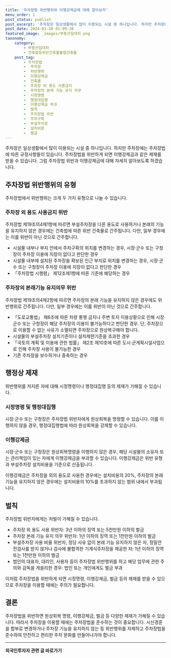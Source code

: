 ```yaml
---
title: '주차장법 위반행위와 이행강제금에 대해 알아보자'
menu_order: 1
post_status: publish
post_excerpt: '주차장은 일상생활에서 많이 이용되는 시설 중 하나입니다. 하지만 주차장에는 주차장법에 따른 규정사항들이 있습니다. 주차장법을 위반하게 되면 이행강제금과 같은 제재를 받을 수 있습니다. 그럼 주차장법 위반과 이행강제금에 대해 자세히 알아보도록 하겠습니다.'
post_date: 2024-01-20 01:09:38
featured_image: _images/부동산임대차.png
taxonomy:
    category:
        - 부동산임대차
        - 건축법등위반건축물불법건축물
    post_tag:
        - 주차장법
        -  주차장
        -  위반행위
        -  이행강제금
        -  건축물
        -  주차장 외 용도 사용금지
        -  주차장의 본래 기능 유지 의무
        -  시정명령
        -  행정대집행
        -  이행강제금 부과
        -  벌칙
        -  주차장법 위반
        -  주차구획
        -  부설주차장
        -  설치비용
        -  벌금
---
```



주차장은 일상생활에서 많이 이용되는 시설 중 하나입니다. 하지만 주차장에는 주차장법에 따른 규정사항들이 있습니다. 주차장법을 위반하게 되면 이행강제금과 같은 제재를 받을 수 있습니다. 그럼 주차장법 위반과 이행강제금에 대해 자세히 알아보도록 하겠습니다.

## 주차장법 위반행위의 유형

주차장법에서 위반행위는 크게 두 가지 유형으로 나눌 수 있습니다.

### 주차장 외 용도 사용금지 위반

주차장법 제19조의4제1항에 따르면 부설주차장을 다른 용도로 사용하거나 본래의 기능을 유지하지 않은 경우에는 건축법에 따른 위반 건축물로 간주됩니다. 다만, 일부 경우에는 이를 위반이 아닌 것으로 간주합니다.

- 시설물 내부나 부지 안에서 주차구획의 위치를 변경하는 경우, 시장·군수 또는 구청장이 주차장 이용에 지장이 없다고 판단한 경우
- 시설물 내부에 설치된 주차장을 확보된 인근 부지로 위치를 변경하는 경우, 시장·군수 또는 구청장이 주차장 이용에 지장이 없다고 판단한 경우
- 「주차장법 시행령」 제12조제1항에 따른 기준에 해당하는 경우

### 주차장의 본래기능 유지의무 위반

주차장법 제19조의4제2항에 따르면 주차장의 본래 기능을 유지하지 않은 경우에도 위반행위로 간주됩니다. 다만, 일부 경우에는 이를 위반이 아닌 것으로 간주합니다.

- 「도로교통법」 제6조에 따른 차량 통행 금지나 주변 토지 이용상황으로 인해 시장·군수 또는 구청장이 해당 주차장의 이용이 불가능하다고 판단한 경우. 단, 주차장으로 이용할 수 없는 사유가 소멸되면 주차장으로 원상복구해야 합니다.
- 시설물의 부설주차장 설치기준이나 설치제한기준을 초과한 경우
- 「국토의 계획 및 이용에 관한 법률」 제2조 제10호에 따른 도시·군계획시설사업으로 인해 주차장 사용이 불가능한 경우
- 기존 주차장을 보수하거나 증축하는 경우

## 행정상 제재

위반행위를 저지른 자에 대해 시정명령이나 행정대집행 등의 제재가 가해질 수 있습니다.

### 시정명령 및 행정대집행

시장·군수 또는 구청장은 주차장법 위반자에게 원상회복을 명령할 수 있습니다. 이를 이행하지 않을 경우, 행정대집행법에 따라 원상회복을 강제할 수 있습니다.

### 이행강제금

시장·군수 또는 구청장은 원상회복명령을 이행하지 않은 경우, 해당 시설물의 소유자 또는 관리책임이 있는 자에게 이행강제금을 부과할 수 있습니다. 이행강제금은 위반 유형과 부설주차장 설치비용을 기준으로 산출됩니다.

이행강제금은 주차장을 외의 용도로 사용한 경우에는 설치비용의 20%, 주차장의 본래 기능을 유지하지 않은 경우에는 설치비용의 10%를 초과하지 않는 범위 내에서 부과됩니다.

## 벌칙

주차장법 위반자에게는 처벌이 가해질 수 있습니다.

- 주차장 외 용도 사용 위반자: 3년 이하의 징역 또는 5천만원 이하의 벌금
- 주차장 본래 기능 유지 의무 위반자: 1년 이하의 징역 또는 1천만원 이하의 벌금
- 부설주차장 사용 비율 위반자, 정당 사유 없이 본래 기능 유지하지 않은 자, 정밀안전검사를 받지 않거나 검사에 불합격한 기계식주차장을 제공한 자: 1년 이하의 징역 또는 1천만원 이하의 벌금
- 법인의 대표자, 대리인, 사용자 등이 주차장법 위반행위를 하고 해당 업무에 관한 주의와 감독을 게을리한 경우: 법인 또는 개인에게도 벌금 부과

이처럼 주차장법을 위반하게 되면 시정명령, 이행강제금, 벌금 등의 제재를 받을 수 있으므로 주차장을 이용할 때에는 주의가 필요합니다.

## 결론

주차장법을 위반하면 원상회복 명령, 이행강제금, 벌금 등 다양한 제재가 가해질 수 있습니다. 따라서 주차장을 이용할 때에는 주차장법을 준수하는 것이 중요합니다. 시신경훈을 함부로 변경하거나 주차장 기능을 유지하지 않는 등 위반행위를 자제하고 주차장법을 준수하여 안전하고 편리한 주차 문화를 만들어나가야 합니다.
<!-- wp:separator -->
<hr class="wp-block-separator has-alpha-channel-opacity"/>
<!-- /wp:separator -->

<!-- wp:group {"backgroundColor":"base","layout":{"type":"constrained"}} -->
<div class="wp-block-group has-base-background-color has-background"><!-- wp:paragraph {"align":"center","fontSize":"medium"} -->
<p class="has-text-align-center has-large-font-size"><strong>외국인투자자 관련 글 바로가기</strong></p>
<!-- /wp:paragraph -->


<!-- wp:latest-posts
{"categories":[{"id":14375,"count":19,"description":"","link":"https://uknowlaw.com/category/%ec%99%b8%ea%b5%ad%ec%9d%b8%ed%88%ac%ec%9e%90%ec%9e%90/","name":"외국인투자자","slug":"외국인투자자","taxonomy":"category","parent":0,"meta":[],"_links":{"self":[{"href":"https://uknowlaw.com/wp-json/wp/v2/categories/14375"}],"collection":[{"href":"https://uknowlaw.com/wp-json/wp/v2/categories"}],"about":[{"href":"https://uknowlaw.com/wp-json/wp/v2/taxonomies/category"}],"wp:post_type":[{"href":"https://uknowlaw.com/wp-json/wp/v2/posts?categories=14375"}],"curies":[{"name":"wp","href":"https://api.w.org/{rel}","templated":true}]}}],"postsToShow":100,"excerptLength":28,"postLayout":"grid","columns":2,"featuredImageAlign":"left","featuredImageSizeSlug":"large","fontSize":"small"} /--></div>
<!-- /wp:group -->